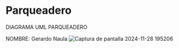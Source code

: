 # Parqueadero
DIAGRAMA UML PARQUEADERO

NOMBRE: Gerardo Naula
![Captura de pantalla 2024-11-28 195206](https://github.com/user-attachments/assets/f0931b87-4755-4233-a12c-b4c7c31277ec)
